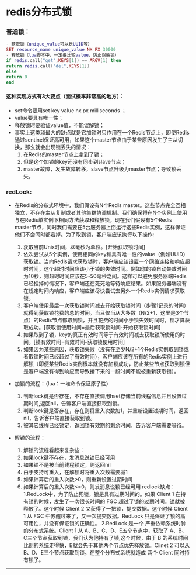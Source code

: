 # redis分布式锁

### 普通锁：
```lua
- 获取锁（unique_value可以是UUID等）
SET resource_name unique_value NX PX 30000
- 释放锁（lua脚本中，一定要比较value，防止误解锁）
if redis.call("get",KEYS[1]) == ARGV[1] then
return redis.call("del",KEYS[1])
else
return 0
end
```
    
#### 这种实现方式有3大要点（面试概率非常高的地方）：
- set命令要用set key value nx px milliseconds ；
- value要具有唯一性；
- 释放锁时要验证value值，不能误解锁；
- 事实上这类琐最大的缺点就是它加锁时只作用在一个Redis节点上，即使Redis通过sentinel保证高可用，如果这个master节点由于某些原因发生了主从切换，那么就会出现锁丢失的情况：
    1. 在Redis的master节点上拿到了锁；
    2. 但是这个加锁的key还没有同步到slave节点；
    3. master故障，发生故障转移，slave节点升级为master节点；导致锁丢失。

### redLock:
   - 在Redis的分布式环境中，我们假设有N个Redis master。这些节点完全互相独立，不存在主从复制或者其他集群协调机制。我们确保将在N个实例上使用与在Redis单实例下相同方法获取和释放锁。现在我们假设有5个Redis master节点，同时我们需要在5台服务器上面运行这些Redis实例，这样保证他们不会同时都宕掉。为了取到锁，客户端应该执行以下操作:
      1. 获取当前Unix时间，以毫秒为单位。[开始获取锁时间]
      2. 依次尝试从5个实例，使用相同的key和具有唯一性的value（例如UUID）获取锁。当向Redis请求获取锁时，客户端应该设置一个网络连接和响应超时时间，这个超时时间应该小于锁的失效时间。例如你的锁自动失效时间为10秒，则超时时间应该在5-50毫秒之间。这样可以避免服务器端Redis已经挂掉的情况下，客户端还在死死地等待响应结果。如果服务器端没有在规定时间内响应，客户端应该尽快尝试去另外一个Redis实例请求获取锁。
      3. 客户端使用最后一次获取锁时间减去开始获取锁时间（步骤1记录的时间）就得到获取锁花费的总的时间。当且仅当从大多数（N/2+1，这里是3个节点）的Redis节点都取到锁，并且花费的时间小于锁失效时间时，锁才算获取成功。[获取锁使用时间=最后获取锁时间-开始获取锁时间]
      4. 如果取到了锁，key的真正有效时间等于有效时间减去获取锁所使用的时间。[锁有效时间=有效时间-获取锁使用时间]
      5. 如果因为某些原因，获取锁失败（没有在至少N/2+1个Redis实例取到锁或者取锁时间已经超过了有效时间），客户端应该在所有的Redis实例上进行解锁（即便某些Redis实例根本就没有加锁成功，防止某些节点获取到锁但是客户端没有得到响应而导致接下来的一段时间不能被重新获取锁）。

   - 加锁的流程：（lua：一堆命令保证原子性）
      1. 判断lock键是否存在，不存在直接调用hset存储当前线程信息并且设置过期时间,返回nil，告诉客户端直接获取到锁。
      2. 判断lock键是否存在，存在则将重入次数加1，并重新设置过期时间，返回nil，告诉客户端直接获取到锁。
      3. 被其它线程已经锁定，返回锁有效期的剩余时间，告诉客户端需要等待。
   - 解锁的流程：
      1. 解锁的流程看起来复杂些：
      2. 如果lock键不存在，发消息说锁已经可用
      3. 如果锁不是被当前线程锁定，则返回nil
      4. 由于支持可重入，在解锁时将重入次数需要减1
      5. 如果计算后的重入次数>0，则重新设置过期时间
      6. 如果计算后的重入次数<=0，则发消息说锁已经可用
   redlock缺点：
    1.RedLock中，为了防止死锁，锁是具有过期时间的。如果 Client 1 在持有锁的时候，发生了一次很长时间的 FGC 超过了锁的过期时间。锁就被释放了。这个时候 Client 2 又获得了一把锁，提交数据。这个时候 Client 1 从 FGC 中苏醒过来了，又一次提交数据。RedLock 只是保证了锁的高可用性，并没有保证锁的正确性。
    2.RedLock 是一个 严重依赖系统时钟 的分布式系统。Client 1 从 A、B、C、D、E五个节点中，获取了 A、B、C三个节点获取到锁，我们认为他持有了锁,这个时候，由于 B 的系统时间比别的系统走得快，B就会先于其他两个节点优先释放锁。Clinet 2 可以从 B、D、E三个节点获取到锁。在整个分布式系统就造成 两个 Client 同时持有锁了。
   
---